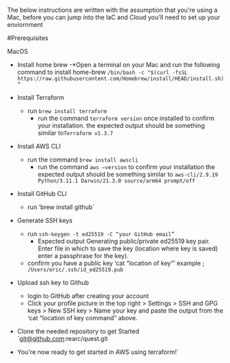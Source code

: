 The below instructions are written with the assumption that you're using a Mac, before you can jump into the IaC and Cloud you'll need to set up your enviornment

#Prerequisites

MacOS
- Install home brew
	-*Open a terminal on your Mac and run the following command to install home-brew
	`/bin/bash -c "$(curl -fsSL https://raw.githubusercontent.com/Homebrew/install/HEAD/install.sh)”`

- Install Terraform
	- run `brew install terraform`
		* run the command `terraform version` once installed to confirm your installation.
		  the expected output should be something similar to`Terraform v1.3.7`

- Install AWS CLI
	- run the command `brew install awscli`
		* run the command `aws —version` to confirm your installation
		  the expected output should be something similar to `aws-cli/2.9.19 Python/3.11.1 Darwin/21.3.0 source/arm64 prompt/off`

- Install GitHub CLI
	- run ‘brew install github`

- Generate SSH keys
	- run `ssh-keygen -t ed25519 -C “your GitHub email”`
		* Expected output Generating public/private ed25519 key pair. Enter file in which to save the key 		(location where key is saved) enter a passphrase for the key).
	- confirm you have a public key ‘cat “location of key”’ example ; ` /Users/eric/.ssh/id_ed25519.pub`

- Upload ssh key to Github
	- login to GitHub after creating your account
	- Click your profile picture in the top right > Settings >  SSH and GPG keys > New SSH key > Name your key and paste the output from the ‘cat “location of key command” above.

- Clone the needed repository to get Started 
	`git@github.com:rearc/quest.git

- You're now ready to get started in AWS using terraform!`
